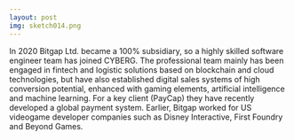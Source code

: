 ```yaml
---
layout: post
img: sketch014.png
---
```


In 2020 Bitgap Ltd. became a 100% subsidiary, so a highly skilled software engineer team has joined CYBERG. The professional team mainly has been engaged in fintech and logistic solutions based on blockchain and cloud technologies, but have also established digital sales systems of high conversion potential, enhanced with gaming elements, artificial intelligence and machine learning. For a key client (PayCap) they have recently developed a global payment system. Earlier, Bitgap worked for US videogame developer companies such as Disney Interactive, First Foundry and Beyond Games.
